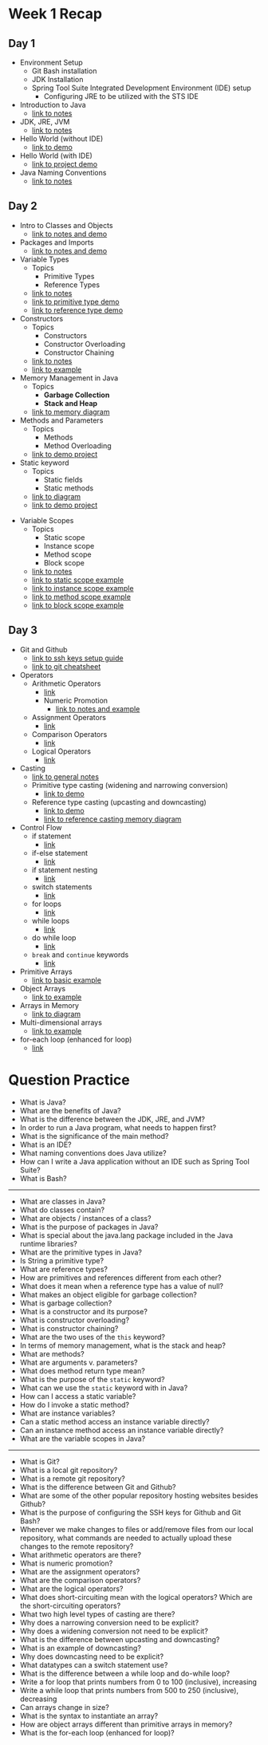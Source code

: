 # Week 1 Recap

## Day 1
* Environment Setup
    - Git Bash installation
    - JDK Installation
    - Spring Tool Suite Integrated Development Environment (IDE) setup
        - Configuring JRE to be utilized with the STS IDE
* Introduction to Java 
    - [link to notes](https://github.com/211018jwa/training/blob/main/week-1/day-1/hello-world/src/Application.java#L5)
* JDK, JRE, JVM 
    - [link to notes](https://github.com/211018jwa/training/blob/main/week-1/day-1/hello-world/src/Application.java#L63)
* Hello World (without IDE) 
    - [link to demo](https://github.com/211018jwa/training/tree/main/week-1/day-1/hello-world-without-ide)
* Hello World (with IDE) 
    - [link to project demo](https://github.com/211018jwa/training/tree/main/week-1/day-1/hello-world)
* Java Naming Conventions 
    - [link to notes](https://github.com/211018jwa/training/blob/main/week-1/day-1/hello-world/src/Application.java#L87)

## Day 2
* Intro to Classes and Objects 
    - [link to notes and demo](https://github.com/211018jwa/training/blob/main/week-1/day-2/class-and-object/src/com/revature/model/Reimbursement.java#L3-L6)
* Packages and Imports 
    - [link to notes and demo](https://github.com/211018jwa/training/blob/main/week-1/day-2/class-and-object/src/com/revature/app/Main.java#L1-L6)
* Variable Types 
    - Topics
        - Primitive Types
        - Reference Types
    - [link to notes](https://github.com/211018jwa/training/blob/main/week-1/day-2/variables/src/com/revature/app/Main.java#L17-L58)
    - [link to primitive type demo](https://github.com/211018jwa/training/blob/main/week-1/day-2/variables/src/com/revature/app/Main.java#L69-L116)
    - [link to reference type demo](https://github.com/211018jwa/training/blob/main/week-1/day-2/variables/src/com/revature/app/Main.java#L120-L153)
* Constructors
    - Topics
        - Constructors
        - Constructor Overloading
        - Constructor Chaining
    - [link to notes](https://github.com/211018jwa/training/blob/main/week-1/day-2/variables/src/com/revature/model/Bus.java#L20-L33)
    - [link to example](https://github.com/211018jwa/training/blob/main/week-1/day-2/variables/src/com/revature/model/Bus.java#L35-L64)
* Memory Management in Java
    - Topics
        - **Garbage Collection**
        - **Stack and Heap**
    - [link to memory diagram](https://github.com/211018jwa/training/blob/main/week-1/day-2/memory-diagram.pdf)
* Methods and Parameters
    - Topics
        - Methods
        - Method Overloading
    - [link to demo project](https://github.com/211018jwa/training/blob/main/week-1/day-2/methods-and-parameters/src/com/revature/model/Animal.java#L18-L46)
* Static keyword
    - Topics
        - Static fields
        - Static methods
    - [link to diagram](https://github.com/211018jwa/training/blob/main/week-1/day-2/static-vs-nonstatic.pdf)
    - [link to demo project](https://github.com/211018jwa/training/tree/main/week-1/day-2/static-v-nonstatic/src/com/revature)
- Variable Scopes
    - Topics
        - Static scope
        - Instance scope
        - Method scope
        - Block scope
    - [link to notes](https://github.com/211018jwa/training/blob/main/week-1/day-2/static-v-nonstatic/src/com/revature/app/Main.java#L45-L54)
    - [link to static scope example](https://github.com/211018jwa/training/blob/main/week-1/day-2/static-v-nonstatic/src/com/revature/model/Square.java#L7)
    - [link to instance scope example](https://github.com/211018jwa/training/blob/main/week-1/day-2/static-v-nonstatic/src/com/revature/model/Square.java#L6)
    - [link to method scope example](https://github.com/211018jwa/training/blob/main/week-1/day-2/static-v-nonstatic/src/com/revature/app/Main.java#L57)
    - [link to block scope example](https://github.com/211018jwa/training/blob/main/week-1/day-2/static-v-nonstatic/src/com/revature/app/Main.java#L64-L66)

## Day 3
* Git and Github
    - [link to ssh keys setup guide](https://github.com/211018jwa/training/blob/main/week-1/day-3/github-ssh/ssh-key.md)
    - [link to git cheatsheet](https://i.redd.it/8341g68g1v7y.png)
* Operators
    - Arithmetic Operators
        - [link](https://github.com/211018jwa/training/blob/main/week-1/day-3/operators/src/com/revature/app/Driver.java#L6-L44)
        - Numeric Promotion
            - [link to notes and example](https://github.com/211018jwa/training/blob/main/week-1/day-3/operators/src/com/revature/app/Driver.java#L46-L66)
    - Assignment Operators
        - [link](https://github.com/211018jwa/training/blob/main/week-1/day-3/operators/src/com/revature/app/Driver.java#L68-L84)
    - Comparison Operators
        - [link](https://github.com/211018jwa/training/blob/main/week-1/day-3/operators/src/com/revature/app/Driver.java#L86-L105)
    - Logical Operators
        - [link](https://github.com/211018jwa/training/blob/main/week-1/day-3/operators/src/com/revature/app/Driver.java#L107-L171)
* Casting
    - [link to general notes](https://github.com/211018jwa/training/blob/main/week-1/day-3/casting/src/com/revature/app/Application.java#L11-L21)
    - Primitive type casting (widening and narrowing conversion)
        - [link to demo](https://github.com/211018jwa/training/blob/main/week-1/day-3/casting/src/com/revature/app/Application.java#L23-L52)
    - Reference type casting (upcasting and downcasting)
        - [link to demo](https://github.com/211018jwa/training/blob/main/week-1/day-3/casting/src/com/revature/app/Application.java#L55-L83)
        - [link to reference casting memory diagram](https://github.com/211018jwa/training/blob/main/week-1/day-3/casting-memory-diagram.pdf)
* Control Flow
    - if statement
        - [link](https://github.com/211018jwa/training/blob/main/week-1/day-3/control-flow/src/com/revature/app/SodaCan.java#L24-L28)
    - if-else statement
        - [link](https://github.com/211018jwa/training/blob/main/week-1/day-3/control-flow/src/com/revature/app/SodaCan.java#L30-L55)
    - if statement nesting
        - [link](https://github.com/211018jwa/training/blob/main/week-1/day-3/control-flow/src/com/revature/app/SodaCan.java#L57-L75)
    - switch statements
        - [link](https://github.com/211018jwa/training/blob/main/week-1/day-3/control-flow/src/com/revature/app/SodaCan.java#L77-L102)
    - for loops
        - [link](https://github.com/211018jwa/training/blob/main/week-1/day-3/control-flow/src/com/revature/app/SodaCan.java#L112-L126)
    - while loops
        - [link](https://github.com/211018jwa/training/blob/main/week-1/day-3/control-flow/src/com/revature/app/SodaCan.java#L128-L133)
    - do while loop
        - [link](https://github.com/211018jwa/training/blob/main/week-1/day-3/control-flow/src/com/revature/app/SodaCan.java#L135-L141)
    - `break` and `continue` keywords
        - [link](https://github.com/211018jwa/training/blob/main/week-1/day-3/control-flow/src/com/revature/app/SodaCan.java#L143-L165)
* Primitive Arrays
    - [link to basic example](https://github.com/211018jwa/training/blob/main/week-1/day-3/arrays/src/com/revature/app/Main.java#L7-L40)
* Object Arrays
    - [link to example](https://github.com/211018jwa/training/blob/main/week-1/day-3/arrays/src/com/revature/app/Main.java#L74-L80)
* Arrays in Memory
    - [link to diagram](https://github.com/211018jwa/training/blob/main/week-1/day-3/string-array-memory-diagram.pdf)
* Multi-dimensional arrays
    - [link to example](https://github.com/211018jwa/training/blob/main/week-1/day-3/arrays/src/com/revature/app/Main.java#L82-L96)
* for-each loop (enhanced for loop)
    - [link](https://github.com/211018jwa/training/blob/main/week-1/day-3/arrays/src/com/revature/app/Main.java#L63-L67)

# Question Practice
* What is Java?
* What are the benefits of Java?
* What is the difference between the JDK, JRE, and JVM?
* In order to run a Java program, what needs to happen first?
* What is the significance of the main method?
* What is an IDE?
* What naming conventions does Java utilize?
* How can I write a Java application without an IDE such as Spring Tool Suite?
* What is Bash?
---
* What are classes in Java?
* What do classes contain?
* What are objects / instances of a class?
* What is the purpose of packages in Java?
* What is special about the java.lang package included in the Java runtime libraries?
* What are the primitive types in Java?
* Is String a primitive type?
* What are reference types?
* How are primitives and references different from each other?
* What does it mean when a reference type has a value of null?
* What makes an object eligible for garbage collection?
* What is garbage collection?
* What is a constructor and its purpose?
* What is constructor overloading?
* What is constructor chaining?
* What are the two uses of the `this` keyword?
* In terms of memory management, what is the stack and heap?
* What are methods?
* What are arguments v. parameters?
* What does method return type mean?
* What is the purpose of the `static` keyword?
* What can we use the `static` keyword with in Java?
* How can I access a static variable?
* How do I invoke a static method?
* What are instance variables?
* Can a static method access an instance variable directly?
* Can an instance method access an instance variable directly?
* What are the variable scopes in Java?
---
* What is Git?
* What is a local git repository?
* What is a remote git repository?
* What is the difference between Git and Github?
* What are some of the other popular repository hosting websites besides Github?
* What is the purpose of configuring the SSH keys for Github and Git Bash?
* Whenever we make changes to files or add/remove files from our local repository, what commands are needed to actually upload these changes to the remote repository?
* What arithmetic operators are there?
* What is numeric promotion?
* What are the assignment operators?
* What are the comparison operators?
* What are the logical operators?
* What does short-circuiting mean with the logical operators? Which are the short-circuiting operators?
* What two high level types of casting are there?
* Why does a narrowing conversion need to be explicit?
* Why does a widening conversion not need to be explicit?
* What is the difference between upcasting and downcasting?
* What is an example of downcasting?
* Why does downcasting need to be explicit?
* What datatypes can a switch statement use?
* What is the difference between a while loop and do-while loop?
* Write a for loop that prints numbers from 0 to 100 (inclusive), increasing
* Write a while loop that prints numbers from 500 to 250 (inclusive), decreasing
* Can arrays change in size?
* What is the syntax to instantiate an array?
* How are object arrays different than primitive arrays in memory?
* What is the for-each loop (enhanced for loop)?